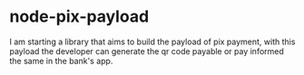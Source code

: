 # node-pix-payload
I am starting a library that aims to build the payload of pix payment, with this payload the developer can generate the qr code payable or pay informed the same in the bank's app.
